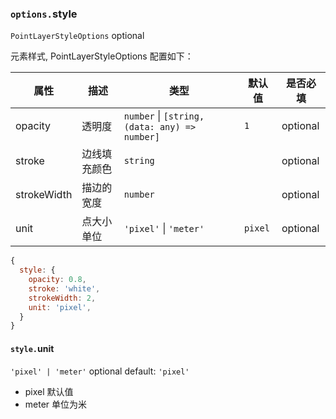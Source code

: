 ### `options.`style

`PointLayerStyleOptions` optional

元素样式, PointLayerStyleOptions 配置如下：

| 属性        | 描述         | 类型                                              | 默认值  | 是否必填 |
| ----------- | ------------ | ------------------------------------------------- | ------- | -------- |
| opacity     | 透明度       | `number` &#124; `[string, (data: any) => number]` | `1`     | optional |
| stroke      | 边线填充颜色 | `string`                                          |         | optional |
| strokeWidth | 描边的宽度   | `number`                                          |         | optional |
| unit        | 点大小单位   | `'pixel'` &#124; `'meter'`                        | `pixel` | optional |

```js
{
  style: {
    opacity: 0.8,
    stroke: 'white',
    strokeWidth: 2,
    unit: 'pixel',
  }
}
```

#### `style.`unit

`'pixel' | 'meter'` optional default: `'pixel'`

- pixel 默认值
- meter 单位为米
